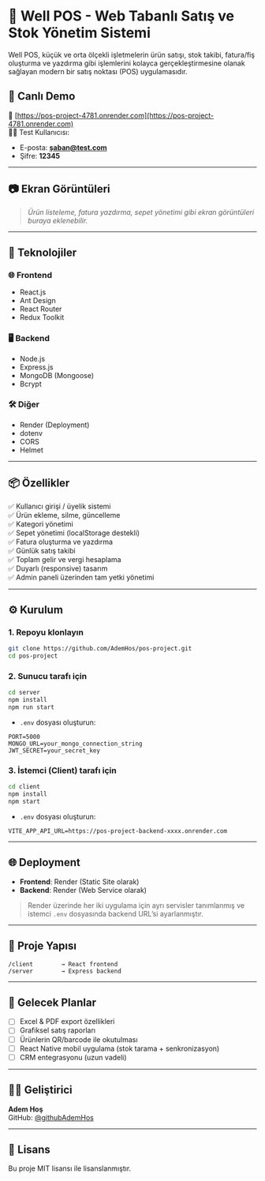 # 🧾 Well POS - Web Tabanlı Satış ve Stok Yönetim Sistemi

Well POS, küçük ve orta ölçekli işletmelerin ürün satışı, stok takibi, fatura/fiş oluşturma ve yazdırma gibi işlemlerini kolayca gerçekleştirmesine olanak sağlayan modern bir satış noktası (POS) uygulamasıdır.

## 🚀 Canlı Demo

🔗 [https://pos-project-4781.onrender.com](https://pos-project-4781.onrender.com)  
🧑‍💼 Test Kullanıcısı:

- E-posta: **şaban@test.com**
- Şifre: **12345**

---

## 📷 Ekran Görüntüleri

> _Ürün listeleme, fatura yazdırma, sepet yönetimi gibi ekran görüntüleri buraya eklenebilir._

---

## 🔧 Teknolojiler

### 🌐 Frontend

- React.js
- Ant Design
- React Router
- Redux Toolkit

### 🖥️ Backend

- Node.js
- Express.js
- MongoDB (Mongoose)
- Bcrypt

### 🛠️ Diğer

- Render (Deployment)
- dotenv
- CORS
- Helmet

---

## 📦 Özellikler

✅ Kullanıcı girişi / üyelik sistemi  
✅ Ürün ekleme, silme, güncelleme  
✅ Kategori yönetimi  
✅ Sepet yönetimi (localStorage destekli)  
✅ Fatura oluşturma ve yazdırma  
✅ Günlük satış takibi  
✅ Toplam gelir ve vergi hesaplama  
✅ Duyarlı (responsive) tasarım  
✅ Admin paneli üzerinden tam yetki yönetimi

---

## ⚙️ Kurulum

### 1. Repoyu klonlayın

```bash
git clone https://github.com/AdemHos/pos-project.git
cd pos-project
```

### 2. Sunucu tarafı için

```bash
cd server
npm install
npm run start
```

- `.env` dosyası oluşturun:

```
PORT=5000
MONGO_URL=your_mongo_connection_string
JWT_SECRET=your_secret_key
```

### 3. İstemci (Client) tarafı için

```bash
cd client
npm install
npm start
```

- `.env` dosyası oluşturun:

```
VITE_APP_API_URL=https://pos-project-backend-xxxx.onrender.com
```

---

## 🌐 Deployment

- **Frontend**: Render (Static Site olarak)
- **Backend**: Render (Web Service olarak)

> Render üzerinde her iki uygulama için ayrı servisler tanımlanmış ve istemci `.env` dosyasında backend URL’si ayarlanmıştır.

---

## 📁 Proje Yapısı

```
/client        → React frontend
/server        → Express backend
```

---

## 📌 Gelecek Planlar

- [ ] Excel & PDF export özellikleri
- [ ] Grafiksel satış raporları
- [ ] Ürünlerin QR/barcode ile okutulması
- [ ] React Native mobil uygulama (stok tarama + senkronizasyon)
- [ ] CRM entegrasyonu (uzun vadeli)

---

## 🧑‍💻 Geliştirici

**Adem Hoş**  
GitHub: [@githubAdemHos](https://github.com/AdemHos)

---

## 📄 Lisans

Bu proje MIT lisansı ile lisanslanmıştır.
